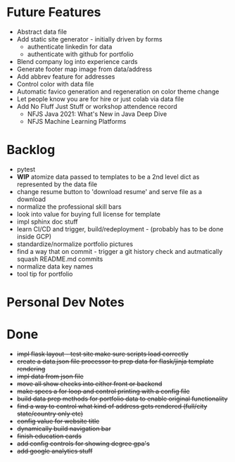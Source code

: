 # Future Features
* Abstract data file
* Add static site generator - initially driven by forms
  * authenticate linkedin for data
  * authenticate with github for portfolio
* Blend company log into experience cards
* Generate footer map image from data/address
* Add abbrev feature for addresses
* Control color with data file
* Automatic favico generation and regeneration on color theme change
* Let people know you are for hire or just colab via data file
* Add No Fluff Just Stuff or workshop attendence record
  * NFJS Java 2021: What's New in Java Deep Dive
  * NFJS Machine Learning Platforms

# Backlog
* pytest
* **WIP** atomize data passed to templates to be a 2nd level dict as represented by the data file
* change resume button to 'download resume' and serve file as a download
* normalize the professional skill bars
* look into value for buying full license for template
* impl sphinx doc stuff
* learn CI/CD and trigger, build/redeployment - (probably has to be done inside GCP)
* standardize/normalize portfolio pictures
* find a way that on commit - trigger a git history check and autmatically squash README.md commits
* normalize data key names
* tool tip for portfolio

# Personal Dev Notes

# Done
* ~~impl flask layout - test site make sure scripts load correctly~~
* ~~create a data.json file processor to prep data for flask/jinja template rendering~~
* ~~impl data from json file~~
* ~~move all show checks into either front or backend~~
* ~~make specs a for loop and control printing with a config file~~
* ~~build data prep methods for portfolio data to enable original functionality~~
* ~~find a way to control what kind of address gets rendered (full/city state/country only etc)~~
* ~~config value for website title~~
* ~~dynamically build navigation bar~~
* ~~finish education cards~~
* ~~add config controls for showing degree gpa's~~
* ~~add google analytics stuff~~
